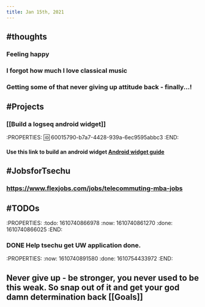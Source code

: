 ```yaml
---
title: Jan 15th, 2021
---
```


## #thoughts
### Feeling happy
### I forgot how much I love classical music
### Getting some of that never giving up attitude back - finally...!
## #Projects
### [[Build a logseq android widget]]
:PROPERTIES:
:id: 60015790-b7a7-4428-939a-6ec9595abbc3
:END:
#### Use this link to build an android widget [Android widget guide](https://developer.android.com/guide/topics/appwidgets)
## #JobsforTsechu
### https://www.flexjobs.com/jobs/telecommuting-mba-jobs
## #TODOs
:PROPERTIES:
:todo: 1610740866978
:now: 1610740861270
:done: 1610740866025
:END:
### DONE Help tsechu get UW application done.
:PROPERTIES:
:now: 1610740891580
:done: 1610754433972
:END:
## Never give up - be stronger, you never used to be this weak. So snap out of it and get your god damn determination back [[Goals]]
##
